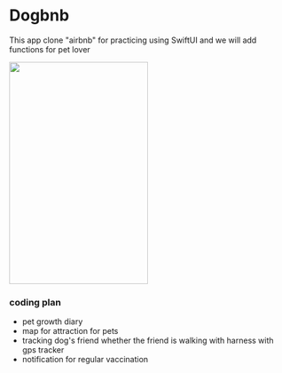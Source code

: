 # Dogbnb

This app clone "airbnb" for practicing using SwiftUI and we will add functions for pet lover


<img src="https://user-images.githubusercontent.com/77201628/203552707-30785bad-978e-463e-a4d2-7b08584c9748.gif" width=250 height=400>

### coding plan
- pet growth diary
- map for attraction for pets
- tracking dog's friend whether the friend is walking with harness with gps tracker
- notification for regular vaccination


